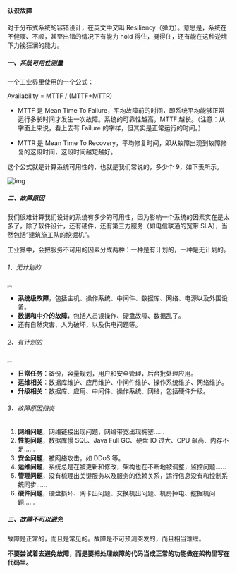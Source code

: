 #### 认识故障

对于分布式系统的容错设计，在英文中又叫 Resiliency（弹力）。意思是，系统在不健康、不顺，甚至出错的情况下有能力 hold 得住，挺得住，还有能在这种逆境下力挽狂澜的能力。

##### 一、系统可用性测量

一个工业界里使用的一个公式：

Availability = MTTF / (MTTF+MTTR)

- MTTF 是 Mean Time To Failure，平均故障前的时间，即系统平均能够正常运行多长时间才发生一次故障。系统的可靠性越高，MTTF 越长。（注意：从字面上来说，看上去有 Failure 的字样，但其实是正常运行的时间。）

- MTTR 是 Mean Time To Recovery，平均修复时间，即从故障出现到故障修复的这段时间，这段时间越短越好。

这个公式就是计算系统可用性的，也就是我们常说的，多少个 9，如下表所示。

![img](https://liuyang-picbed.oss-cn-shanghai.aliyuncs.com/img/c3ac18852cc1067b3d7df4223a340372.png)

##### 二、故障原因

我们很难计算我们设计的系统有多少的可用性，因为影响一个系统的因素实在是太多了，除了软件设计，还有硬件，还有第三方服务（如电信联通的宽带 SLA），当然包括“建筑施工队的挖掘机”。

工业界中，会把服务不可用的因素分成两种：一种是有计划的，一种是无计划的。

###### 1、无计划的

<img src="https://liuyang-picbed.oss-cn-shanghai.aliyuncs.com/img/a879f083b84e956e3b3ab549fac18a0b.jpg" alt="img" style="zoom: 25%;" />

- **系统级故障**，包括主机、操作系统、中间件、数据库、网络、电源以及外围设备。
- **数据和中介的故障**，包括人员误操作、硬盘故障、数据乱了。
- 还有自然灾害、人为破坏，以及供电问题等。

###### 2、有计划的

<img src="https://liuyang-picbed.oss-cn-shanghai.aliyuncs.com/img/3b17a354d64de88e8a51c381b64401ad.jpg" alt="img" style="zoom:25%;" />

- **日常任务**：备份，容量规划，用户和安全管理，后台批处理应用。
- **运维相关**：数据库维护、应用维护、中间件维护、操作系统维护、网络维护。
- **升级相关**：数据库、应用、中间件、操作系统、网络，包括硬件升级。

###### 3、故障原因归类

1. **网络问题**，网络链接出现问题，网络带宽出现拥塞……
2. **性能问题**，数据库慢 SQL、Java Full GC、硬盘 IO 过大、CPU 飙高、内存不足……
3. **安全问题**，被网络攻击，如 DDoS 等。
4. **运维问题**，系统总是在被更新和修改，架构也在不断地被调整，监控问题……
5. **管理问题**，没有梳理出关键服务以及服务的依赖关系，运行信息没有和控制系统同步……
6. **硬件问题**，硬盘损坏、网卡出问题、交换机出问题、机房掉电、挖掘机问题……

##### 三、故障不可以避免

故障是正常的，而且是常见的。故障是不可预测突发的，而且相当难缠。

**不要尝试着去避免故障，而是要把处理故障的代码当成正常的功能做在架构里写在代码里。**



